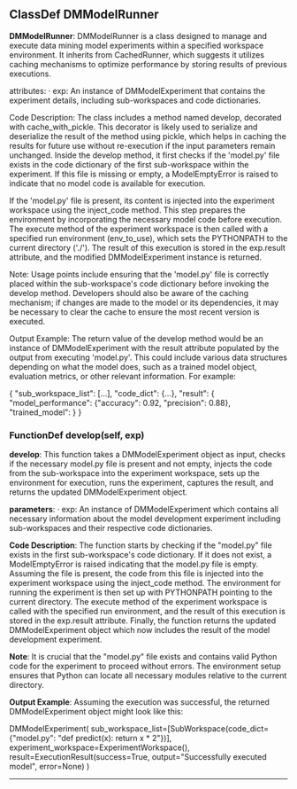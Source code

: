 ## ClassDef DMModelRunner
**DMModelRunner**: DMModelRunner is a class designed to manage and execute data mining model experiments within a specified workspace environment. It inherits from CachedRunner, which suggests it utilizes caching mechanisms to optimize performance by storing results of previous executions.

attributes:
· exp: An instance of DMModelExperiment that contains the experiment details, including sub-workspaces and code dictionaries.

Code Description: The class includes a method named develop, decorated with cache_with_pickle. This decorator is likely used to serialize and deserialize the result of the method using pickle, which helps in caching the results for future use without re-execution if the input parameters remain unchanged. Inside the develop method, it first checks if the 'model.py' file exists in the code dictionary of the first sub-workspace within the experiment. If this file is missing or empty, a ModelEmptyError is raised to indicate that no model code is available for execution.

If the 'model.py' file is present, its content is injected into the experiment workspace using the inject_code method. This step prepares the environment by incorporating the necessary model code before execution. The execute method of the experiment workspace is then called with a specified run environment (env_to_use), which sets the PYTHONPATH to the current directory ('./'). The result of this execution is stored in the exp.result attribute, and the modified DMModelExperiment instance is returned.

Note: Usage points include ensuring that the 'model.py' file is correctly placed within the sub-workspace's code dictionary before invoking the develop method. Developers should also be aware of the caching mechanism; if changes are made to the model or its dependencies, it may be necessary to clear the cache to ensure the most recent version is executed.

Output Example: The return value of the develop method would be an instance of DMModelExperiment with the result attribute populated by the output from executing 'model.py'. This could include various data structures depending on what the model does, such as a trained model object, evaluation metrics, or other relevant information. For example:

{
    "sub_workspace_list": [...],
    "code_dict": {...},
    "result": {
        "model_performance": {"accuracy": 0.92, "precision": 0.88},
        "trained_model": <TrainedModelObject>
    }
}
### FunctionDef develop(self, exp)
**develop**: This function takes a DMModelExperiment object as input, checks if the necessary model.py file is present and not empty, injects the code from the sub-workspace into the experiment workspace, sets up the environment for execution, runs the experiment, captures the result, and returns the updated DMModelExperiment object.

**parameters**:
· exp: An instance of DMModelExperiment which contains all necessary information about the model development experiment including sub-workspaces and their respective code dictionaries.

**Code Description**: The function starts by checking if the "model.py" file exists in the first sub-workspace's code dictionary. If it does not exist, a ModelEmptyError is raised indicating that the model.py file is empty. Assuming the file is present, the code from this file is injected into the experiment workspace using the inject_code method. The environment for running the experiment is then set up with PYTHONPATH pointing to the current directory. The execute method of the experiment workspace is called with the specified run environment, and the result of this execution is stored in the exp.result attribute. Finally, the function returns the updated DMModelExperiment object which now includes the result of the model development experiment.

**Note**: It is crucial that the "model.py" file exists and contains valid Python code for the experiment to proceed without errors. The environment setup ensures that Python can locate all necessary modules relative to the current directory.

**Output Example**: Assuming the execution was successful, the returned DMModelExperiment object might look like this:

DMModelExperiment(
    sub_workspace_list=[SubWorkspace(code_dict={"model.py": "def predict(x): return x * 2"})],
    experiment_workspace=ExperimentWorkspace(),
    result=ExecutionResult(success=True, output="Successfully executed model", error=None)
)
***
